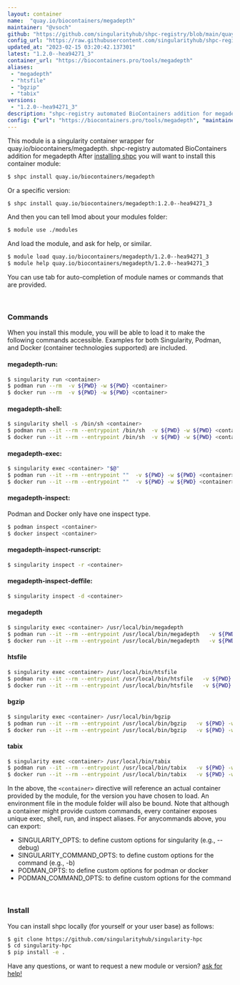 ```yaml
---
layout: container
name:  "quay.io/biocontainers/megadepth"
maintainer: "@vsoch"
github: "https://github.com/singularityhub/shpc-registry/blob/main/quay.io/biocontainers/megadepth/container.yaml"
config_url: "https://raw.githubusercontent.com/singularityhub/shpc-registry/main/quay.io/biocontainers/megadepth/container.yaml"
updated_at: "2023-02-15 03:20:42.137301"
latest: "1.2.0--hea94271_3"
container_url: "https://biocontainers.pro/tools/megadepth"
aliases:
 - "megadepth"
 - "htsfile"
 - "bgzip"
 - "tabix"
versions:
 - "1.2.0--hea94271_3"
description: "shpc-registry automated BioContainers addition for megadepth"
config: {"url": "https://biocontainers.pro/tools/megadepth", "maintainer": "@vsoch", "description": "shpc-registry automated BioContainers addition for megadepth", "latest": {"1.2.0--hea94271_3": "sha256:bf9265ae2ea0eb9eeefed48f3479b008d7c18e83d5fb9ed2482bf8b8c73c8390"}, "tags": {"1.2.0--hea94271_3": "sha256:bf9265ae2ea0eb9eeefed48f3479b008d7c18e83d5fb9ed2482bf8b8c73c8390"}, "docker": "quay.io/biocontainers/megadepth", "aliases": {"megadepth": "/usr/local/bin/megadepth", "htsfile": "/usr/local/bin/htsfile", "bgzip": "/usr/local/bin/bgzip", "tabix": "/usr/local/bin/tabix"}}
---
```


This module is a singularity container wrapper for quay.io/biocontainers/megadepth.
shpc-registry automated BioContainers addition for megadepth
After [installing shpc](#install) you will want to install this container module:


```bash
$ shpc install quay.io/biocontainers/megadepth
```

Or a specific version:

```bash
$ shpc install quay.io/biocontainers/megadepth:1.2.0--hea94271_3
```

And then you can tell lmod about your modules folder:

```bash
$ module use ./modules
```

And load the module, and ask for help, or similar.

```bash
$ module load quay.io/biocontainers/megadepth/1.2.0--hea94271_3
$ module help quay.io/biocontainers/megadepth/1.2.0--hea94271_3
```

You can use tab for auto-completion of module names or commands that are provided.

<br>

### Commands

When you install this module, you will be able to load it to make the following commands accessible.
Examples for both Singularity, Podman, and Docker (container technologies supported) are included.

#### megadepth-run:

```bash
$ singularity run <container>
$ podman run --rm  -v ${PWD} -w ${PWD} <container>
$ docker run --rm  -v ${PWD} -w ${PWD} <container>
```

#### megadepth-shell:

```bash
$ singularity shell -s /bin/sh <container>
$ podman run --it --rm --entrypoint /bin/sh  -v ${PWD} -w ${PWD} <container>
$ docker run --it --rm --entrypoint /bin/sh  -v ${PWD} -w ${PWD} <container>
```

#### megadepth-exec:

```bash
$ singularity exec <container> "$@"
$ podman run --it --rm --entrypoint ""  -v ${PWD} -w ${PWD} <container> "$@"
$ docker run --it --rm --entrypoint ""  -v ${PWD} -w ${PWD} <container> "$@"
```

#### megadepth-inspect:

Podman and Docker only have one inspect type.

```bash
$ podman inspect <container>
$ docker inspect <container>
```

#### megadepth-inspect-runscript:

```bash
$ singularity inspect -r <container>
```

#### megadepth-inspect-deffile:

```bash
$ singularity inspect -d <container>
```


#### megadepth

```bash
$ singularity exec <container> /usr/local/bin/megadepth
$ podman run --it --rm --entrypoint /usr/local/bin/megadepth   -v ${PWD} -w ${PWD} <container> -c " $@"
$ docker run --it --rm --entrypoint /usr/local/bin/megadepth   -v ${PWD} -w ${PWD} <container> -c " $@"
```


#### htsfile

```bash
$ singularity exec <container> /usr/local/bin/htsfile
$ podman run --it --rm --entrypoint /usr/local/bin/htsfile   -v ${PWD} -w ${PWD} <container> -c " $@"
$ docker run --it --rm --entrypoint /usr/local/bin/htsfile   -v ${PWD} -w ${PWD} <container> -c " $@"
```


#### bgzip

```bash
$ singularity exec <container> /usr/local/bin/bgzip
$ podman run --it --rm --entrypoint /usr/local/bin/bgzip   -v ${PWD} -w ${PWD} <container> -c " $@"
$ docker run --it --rm --entrypoint /usr/local/bin/bgzip   -v ${PWD} -w ${PWD} <container> -c " $@"
```


#### tabix

```bash
$ singularity exec <container> /usr/local/bin/tabix
$ podman run --it --rm --entrypoint /usr/local/bin/tabix   -v ${PWD} -w ${PWD} <container> -c " $@"
$ docker run --it --rm --entrypoint /usr/local/bin/tabix   -v ${PWD} -w ${PWD} <container> -c " $@"
```



In the above, the `<container>` directive will reference an actual container provided
by the module, for the version you have chosen to load. An environment file in the
module folder will also be bound. Note that although a container
might provide custom commands, every container exposes unique exec, shell, run, and
inspect aliases. For anycommands above, you can export:

 - SINGULARITY_OPTS: to define custom options for singularity (e.g., --debug)
 - SINGULARITY_COMMAND_OPTS: to define custom options for the command (e.g., -b)
 - PODMAN_OPTS: to define custom options for podman or docker
 - PODMAN_COMMAND_OPTS: to define custom options for the command

<br>

### Install

You can install shpc locally (for yourself or your user base) as follows:

```bash
$ git clone https://github.com/singularityhub/singularity-hpc
$ cd singularity-hpc
$ pip install -e .
```

Have any questions, or want to request a new module or version? [ask for help!](https://github.com/singularityhub/singularity-hpc/issues)